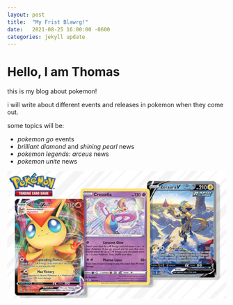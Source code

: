 ```yaml
---
layout: post
title:  "My Frist Blawrg!"
date:   2021-08-25 16:00:00 -0600
categories: jekyll update
---
```


# Hello, I am Thomas
this is my blog about pokemon! 

i will write about different events and releases in pokemon when they come out. 

some topics will be:
- _pokemon go_ events
- _brilliant diamond_ and _shining pearl_ news
- _pokemon legends: arceus_ news
- _pokemon unite_ news

![a bunch of Pokemon cards from the Pokemon website](/assets/poke.png)
